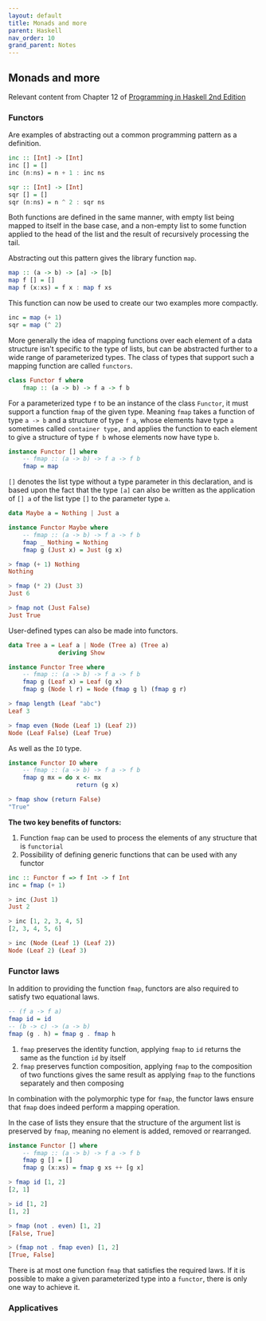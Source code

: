 ```yaml
---
layout: default
title: Monads and more
parent: Haskell
nav_order: 10
grand_parent: Notes
---
```


## Monads and more
Relevant content from Chapter 12 of [Programming in Haskell 2nd Edition](https://www.cambridge.org/us/academic/subjects/computer-science/programming-languages-and-applied-logic/programming-haskell-2nd-edition)

### Functors

Are examples of abstracting out a common programming pattern as a definition.

```haskell
inc :: [Int] -> [Int]
inc [] = []
inc (n:ns) = n + 1 : inc ns

sqr :: [Int] -> [Int]
sqr [] = []
sqr (n:ns) = n ^ 2 : sqr ns
```

Both functions are defined in the same manner, with empty list being mapped to itself in the base case,
and a non-empty list to some function applied to the head of the list and the result of recursively processing the tail.

Abstracting out this pattern gives the library function `map`.

```haskell
map :: (a -> b) -> [a] -> [b]
map f [] = []
map f (x:xs) = f x : map f xs
```

This function can now be used to create our two examples more compactly.

```haskell
inc = map (+ 1)
sqr = map (^ 2)
```

More generally the idea of mapping functions over each element of a data structure isn't specific to the type of lists, but can be abstracted further to a wide range of parameterized types.
The class of types that support such a mapping function are called `functors`.

```haskell
class Functor f where
    fmap :: (a -> b) -> f a -> f b
```

For a parameterized type `f` to be an instance of the class `Functor`, it must support a function `fmap` of the given type.
Meaning `fmap` takes a function of type `a -> b` and a structure of type `f a`, whose elements have type `a` sometimes called `container type,` and applies the function to each element to give a structure of type `f b` whose elements now have type `b`.

```haskell
instance Functor [] where
    -- fmap :: (a -> b) -> f a -> f b
    fmap = map
```

`[]` denotes the list type without a type parameter in this declaration, and is based upon the fact that the type `[a]` can also be written as the application of `[] a` of the list type `[]` to the parameter type `a`.

```haskell
data Maybe a = Nothing | Just a

instance Functor Maybe where
    -- fmap :: (a -> b) -> f a -> f b
    fmap _ Nothing = Nothing
    fmap g (Just x) = Just (g x)

> fmap (+ 1) Nothing
Nothing

> fmap (* 2) (Just 3)
Just 6

> fmap not (Just False)
Just True
```

User-defined types can also be made into functors.

```haskell
data Tree a = Leaf a | Node (Tree a) (Tree a)
              deriving Show

instance Functor Tree where
    -- fmap :: (a -> b) -> f a -> f b
    fmap g (Leaf x) = Leaf (g x)
    fmap g (Node l r) = Node (fmap g l) (fmap g r)

> fmap length (Leaf "abc")
Leaf 3

> fmap even (Node (Leaf 1) (Leaf 2))
Node (Leaf False) (Leaf True)
```

As well as the `IO` type.

```haskell
instance Functor IO where
    -- fmap :: (a -> b) -> f a -> f b
    fmap g mx = do x <- mx
                   return (g x)

> fmap show (return False)
"True"
```

**The two key benefits of functors:**

1. Function `fmap` can be used to process the elements of any structure that is `functorial`
2. Possibility of defining generic functions that can be used with any functor

```haskell
inc :: Functor f => f Int -> f Int
inc = fmap (+ 1)

> inc (Just 1)
Just 2

> inc [1, 2, 3, 4, 5]
[2, 3, 4, 5, 6]

> inc (Node (Leaf 1) (Leaf 2))
Node (Leaf 2) (Leaf 3)
```

### Functor laws

In addition to providing the function `fmap`, functors are also required to satisfy two equational laws.

```haskell
-- (f a -> f a)
fmap id = id
-- (b -> c) -> (a -> b)
fmap (g . h) = fmap g . fmap h
```

1. `fmap` preserves the identity function, applying `fmap` to `id` returns the same as the function `id` by itself
2. `fmap` preserves function composition, applying `fmap` to the composition of two functions gives the same result as applying `fmap` to the functions separately and then composing

In combination with the polymorphic type for `fmap`, the functor laws ensure that `fmap` does indeed perform a mapping operation.

In the case of lists they ensure that the structure of the argument list is preserved by `fmap`, meaning no element is added, removed or rearranged.

```haskell
instance Functor [] where
    -- fmap :: (a -> b) -> f a -> f b
    fmap g [] = []
    fmap g (x:xs) = fmap g xs ++ [g x]

> fmap id [1, 2]
[2, 1]

> id [1, 2]
[1, 2]

> fmap (not . even) [1, 2]
[False, True]

> (fmap not . fmap even) [1, 2]
[True, False]
```

There is at most one function `fmap` that satisfies the required laws. If it is possible to make a given parameterized type into a `functor`, there is only one way to achieve it.

### Applicatives


